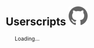 # Userscripts [![View on GitHub](/assets/images/github.svg "View on GitHub")](https://github.com/Charcoal-SE/Userscripts)
<ul class="scripts">
  Loading…
</ul>
<script src="https://wzrd.in/standalone/userscript-parser@0.3.1" charset="utf-8"></script>
<script src="https://wzrd.in/standalone/listify@1.0.0" charset="utf-8"></script>
<script src="https://wzrd.in/standalone/file-size@1.0.0" charset="utf-8"></script>
<script defer src="/assets/js/userscripts.js" charset="utf-8"></script>
